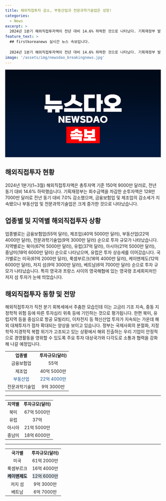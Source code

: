 ```yaml
---
title: 해외직접투자 감소, 부동산업과 전문과학기술업은 성장!
categories:
  - News
excerpt: >
  2024년 1분기 해외직접투자액이 전년 대비 14.6% 하락한 것으로 나타났다. 기획재정부 발표에 따르면 순투자액은 7.0% 감소한 128만 7000만 달러로 확인됐는데, 금융보험업과 제조업이 감소했지만 부동산업과 전문과학기술업은 증가했다. 미국, 룩셈부르크, 케이맨제도 등이 주요 투자 국가로 나타났으며, 해외 대체투자가 확대되는 양상이다. 정부는 이러한 상황에서 기업의 안정적 경영활동을 위해 소통과 협력을 강화할 예정이다.
feature_text: >
  ## firstkoreanews 실시간 뉴스 속보입니다.

  2024년 1분기 해외직접투자액이 전년 대비 14.6% 하락한 것으로 나타났다. 기획재정부 발표에 따르면 순투자액은 7.0% 감소한 128만 7000만 달러로 확인됐는데, 금융보험업과 제조업이 감소했지만 부동산업과 전문과학기술업은 증가했다. 미국, 룩셈부르크, 케이맨제도 등이 주요 투자 국가로 나타났으며, 해외 대체투자가 확대되는 양상이다. 정부는 이러한 상황에서 기업의 안정적 경영활동을 위해 소통과 협력을 강화할 예정이다.
image: '/assets/img/newsdao_breakingnews.jpg'
---
```


<p><img src="/assets/img/newsdao_breakingnews.jpg" alt="firstkoreanews 속보" /></p>

<h2 data-ke-size="size26">해외직접투자 현황</h2>

<p data-ke-size="size16">2024년 1분기(1~3월) 해외직접투자액은 총투자액 기준 150억 9000만 달러로, 전년 동기 대비 14.6% 하락했습니다. 기획재정부는 회수금액을 차감한 순투자액은 128만 7000만 달러로 전년 동기 대비 7.0% 감소했으며, 금융보험업 및 제조업의 감소세가 지속됐으나 부동산업 및 전문과학기술업은 크게 증가한 것으로 나타났습니다.</p>

<h2 data-ke-size="size26">업종별 및 지역별 해외직접투자 상황</h2>

<p data-ke-size="size16">업종별로는 금융보험업(55억 달러), 제조업(40억 5000만 달러), 부동산업(22억 4000만 달러), 전문과학기술업(9억 3000만 달러) 순으로 투자 규모가 나타났습니다. 지역별로는 북미(67억 5000만 달러), 유럽(37억 달러), 아시아(21억 5000만 달러), 중남미(18억 6000만 달러) 순으로 나타났으며, 유럽은 투자 상승세를 이어갔습니다. 국가별로는 미국(61억 2000만 달러), 룩셈부르크(16억 4000만 달러), 케이맨제도(12억 6000만 달러), 저지 섬(9억 3000만 달러), 베트남(6억 7000만 달러) 순으로 투자 규모가 나타났습니다. 특히 영국과 프랑스 사이의 영국해협에 있는 영국령 조세회피처인 저지 섬 투자가 눈에 띄었습니다.</p>

<h2 data-ke-size="size26">해외직접투자 동향 및 전망</h2>

<p data-ke-size="size16">해외직접투자가 직전 분기 회복세에서 주춤한 모습인데 이는 고금리 기조 지속, 중동 지정학적 위험 등에 따른 투자심리 위축 등에 기인하는 것으로 평가됩니다. 한편 북미, 유럽지역 등을 중심으로 항공 모빌리티, 이차전지 등 혁신산업 투자가 지속되는 가운데 해외 대체투자가 점차 확대되는 양상을 보이고 있습니다. 정부는 국제사회의 분절화, 지정학적·지경학적 복합 위기가 고조되고 있는 상황에서 해외 진출하는 우리 기업이 안정적으로 경영활동을 영위할 수 있도록 주요 투자 대상국가와 다각도로 소통과 협력을 강화해 나갈 예정입니다.</p>

<table>
<tbody>
<tr>
<td style="text-align: center; height: 17px;"><b>업종별</b></td>
<td style="text-align: center; height: 17px;"><b>투자규모(달러)</b></td>
</tr>
<tr>
<td style="text-align: center; height: 17px;">금융보험업</td>
<td style="text-align: center; height: 17px;">55억</td>
</tr>
<tr>
<td style="text-align: center; height: 17px;">제조업</td>
<td style="text-align: center; height: 17px;">40억 5000만</td>
</tr>
<tr>
<td style="text-align: center; height: 17px;"><span style="color: #1a5490;">부동산업</span></td>
<td style="text-align: center; height: 17px;"><span style="color: #1a5490;">22억 4000만</span></td>
</tr>
<tr>
<td style="text-align: center; height: 17px;">전문과학기술업</td>
<td style="text-align: center; height: 17px;">9억 3000만</td>
</tr>
</tbody>
</table>

<hr>

<table>
<tbody>
<tr>
<td style="text-align: center; height: 17px;"><b>지역별</b></td>
<td style="text-align: center; height: 17px;"><b>투자규모(달러)</b></td>
</tr>
<tr>
<td style="text-align: center; height: 17px;">북미</td>
<td style="text-align: center; height: 17px;">67억 5000만</td>
</tr>
<tr>
<td style="text-align: center; height: 17px;">유럽</td>
<td style="text-align: center; height: 17px;">37억</td>
</tr>
<tr>
<td style="text-align: center; height: 17px;">아시아</td>
<td style="text-align: center; height: 17px;">21억 5000만</td>
</tr>
<tr>
<td style="text-align: center; height: 17px;">중남미</td>
<td style="text-align: center; height: 17px;">18억 6000만</td>
</tr>
</tbody>
</table>

<hr>

<table>
<tbody>
<tr>
<td style="text-align: center; height: 17px;"><b>국가별</b></td>
<td style="text-align: center; height: 17px;"><b>투자규모(달러)</b></td>
</tr>
<tr>
<td style="text-align: center; height: 17px;">미국</td>
<td style="text-align: center; height: 17px;">61억 2000만</td>
</tr>
<tr>
<td style="text-align: center; height: 17px;">룩셈부르크</td>
<td style="text-align: center; height: 17px;">16억 4000만</td>
</tr>
<tr>
<td style="text-align: center; height: 17px;"><span style="background-color: #21538527;"><b>케이맨제도</b></span></td>
<td style="text-align: center; height: 17px;"><span style="background-color: #21538527;">12억 6000만</span></td>
</tr>
<tr>
<td style="text-align: center; height: 17px;">저지 섬</td>
<td style="text-align: center; height: 17px;">9억 3000만</td>
</tr>
<tr>
<td style="text-align: center; height: 17px;">베트남</td>
<td style="text-align: center; height: 17px;">6억 7000만</td>
</tr>
</tbody>
</table>

<p data-ke-size="size16"></p>

